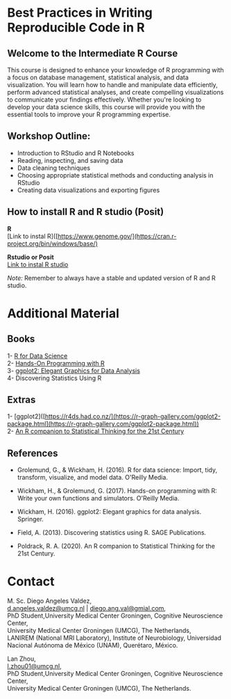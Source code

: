 # Best Practices in Writing Reproducible Code in R

## Welcome to the Intermediate R Course


This course is designed to enhance your knowledge of R programming with a focus on database management, statistical analysis, and data visualization. You will learn how to handle and manipulate data efficiently, perform advanced statistical analyses, and create compelling visualizations to communicate your findings effectively. Whether you're looking to develop your data science skills, this course will provide you with the essential tools to improve your R programming expertise.


## Workshop Outline:

- Introduction to RStudio and R Notebooks
- Reading, inspecting, and saving data
- Data cleaning techniques
- Choosing appropriate statistical methods and conducting analysis in RStudio
- Creating data visualizations and exporting figures

## How to install R  and R studio (Posit)   

**R**   
[Link to instal R]([https://www.genome.gov/](https://cran.r-project.org/bin/windows/base/)

**Rstudio or Posit**    
[Link to instal R studio](https://cran.r-project.org/bin/windows/base/)

*Note:* Remember to always have a stable and updated version of R and R studio.

# Additional Material 

## Books 

  
 1- [R for Data Science](https://r4ds.had.co.nz/)   
 2- [Hands-On Programming with R](https://rstudio-education.github.io/hopr/)      
 3- [ggplot2: Elegant Graphics for Data Analysis](https://ggplot2-book.org/)   
 4- Discovering Statistics Using R   
       

##  Extras  

 1- [ggplot2]([https://r4ds.had.co.nz/](https://r-graph-gallery.com/ggplot2-package.html](https://r-graph-gallery.com/ggplot2-package.html))  
 2- [An R companion to Statistical Thinking for the 21st Century](https://statsthinking21.github.io/statsthinking21-R-site/)
 
## References 

- Grolemund, G., & Wickham, H. (2016). R for data science: Import, tidy, transform, visualize, and model data. O'Reilly Media.

- Wickham, H., & Grolemund, G. (2017). Hands-on programming with R: Write your own functions and simulators. O'Reilly Media.

- Wickham, H. (2016). ggplot2: Elegant graphics for data analysis. Springer.

- Field, A. (2013). Discovering statistics using R. SAGE Publications.

- Poldrack, R. A. (2020). An R companion to Statistical Thinking for the 21st Century.


# Contact 

M. Sc. Diego Angeles Valdez,    
d.angeles.valdez@umcg.nl | diego.ang.val@gmial.com,   
PhD Student,University Medical Center Groningen, Cognitive Neuroscience Center,    
University Medical Center Groningen (UMCG), The Netherlands,    
LANIREM (National MRI Laboratory), Institute of Neurobiology, Universidad Nacional Autónoma de México (UNAM), Querétaro, México.   

Lan Zhou,       
l.zhou01@umcg.nl,   
PhD Student,University Medical Center Groningen, Cognitive Neuroscience Center,    
University Medical Center Groningen (UMCG), The Netherlands. 


